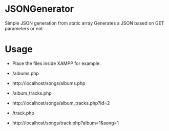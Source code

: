# JSONGenerator
Simple JSON generation from static array
Generates a JSON based on GET parameters or not
# Usage
- Place the files inside XAMPP for example.

- /albums.php
 * http://localhost/songs/albums.php
- /album_tracks.php
 * http://localhost/songs/album_tracks.php?id=2
- /track.php
 * http://localhost/songs/track.php?album=1&song=1
